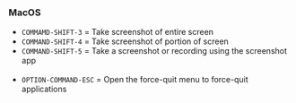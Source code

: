 ### MacOS

- `COMMAMD-SHIFT-3` = Take screenshot of entire screen
- `COMMAND-SHIFT-4` = Take screenshot of portion of screen
- `COMMAND-SHIFT-5` = Take a screenshot or recording using the screenshot app
<br><br>
- `OPTION-COMMAND-ESC` = Open the force-quit menu to force-quit applications
